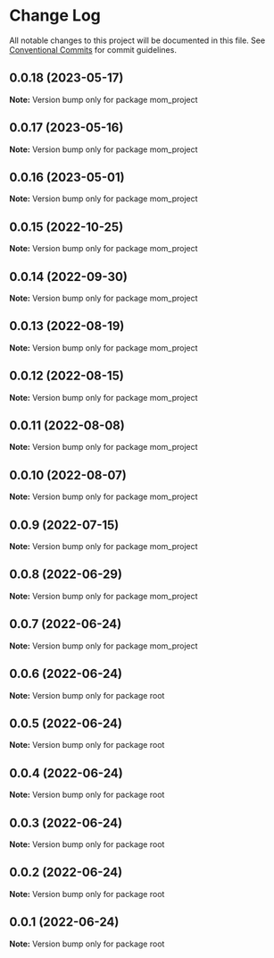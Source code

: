 # Change Log

All notable changes to this project will be documented in this file.
See [Conventional Commits](https://conventionalcommits.org) for commit guidelines.

## 0.0.18 (2023-05-17)

**Note:** Version bump only for package mom_project

## 0.0.17 (2023-05-16)

**Note:** Version bump only for package mom_project

## 0.0.16 (2023-05-01)

**Note:** Version bump only for package mom_project

## 0.0.15 (2022-10-25)

**Note:** Version bump only for package mom_project

## 0.0.14 (2022-09-30)

**Note:** Version bump only for package mom_project

## 0.0.13 (2022-08-19)

**Note:** Version bump only for package mom_project

## 0.0.12 (2022-08-15)

**Note:** Version bump only for package mom_project

## 0.0.11 (2022-08-08)

**Note:** Version bump only for package mom_project

## 0.0.10 (2022-08-07)

**Note:** Version bump only for package mom_project

## 0.0.9 (2022-07-15)

**Note:** Version bump only for package mom_project

## 0.0.8 (2022-06-29)

**Note:** Version bump only for package mom_project

## 0.0.7 (2022-06-24)

**Note:** Version bump only for package mom_project

## 0.0.6 (2022-06-24)

**Note:** Version bump only for package root

## 0.0.5 (2022-06-24)

**Note:** Version bump only for package root

## 0.0.4 (2022-06-24)

**Note:** Version bump only for package root

## 0.0.3 (2022-06-24)

**Note:** Version bump only for package root

## 0.0.2 (2022-06-24)

**Note:** Version bump only for package root

## 0.0.1 (2022-06-24)

**Note:** Version bump only for package root
